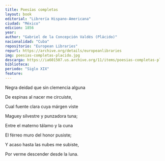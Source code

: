 ```yaml
---
title: Poesías completas
layout: book
editorial: "Librería Hispano-Americana"
ciudad: "México"
edicion: 1856
year: 
author: "Gabriel de la Concepción Valdés (Plácido)"
nacionalidad: "Cuba"
repositorio: "European Libraries"
repurl: https://archive.org/details/europeanlibraries
img: poesias-completas-placido.jpg
descarga: https://ia601507.us.archive.org/11/items/poesias-completas-placido/Poes%C3%ADas%20completas%20-%20Pl%C3%A1cido.pdf
biblioteca: 
periodo: "Siglo XIX"
feature: 
---
```

 

Negra deidad que sin clemencia alguna

De espinas al nacer me circuiste,
 
Cual fuente clara cuya márgen viste
 
Maguey silvestre y punzadora tuna; 
 
 
Entre el materno tálamo y la cuna
 
El férreo muro del honor pusiste; 
 
Y acaso hasta las nubes me subiste, 
 
Por verme descender desde la luna.